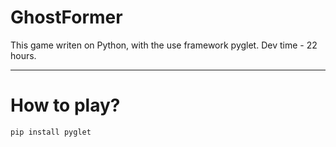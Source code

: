 # GhostFormer
This game writen on Python, with the use framework pyglet.
Dev time - 22 hours.
___
# How to play?
```
pip install pyglet
```
